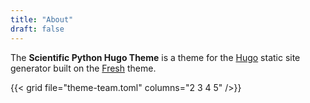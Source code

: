 ```yaml
---
title: "About"
draft: false
---
```


The **Scientific Python Hugo Theme** is a theme for the
[Hugo](https://gohugo.io) static site generator built on the
[Fresh](https://github.com/StefMa/hugo-fresh) theme.

{{< grid file="theme-team.toml" columns="2 3 4 5" />}}
